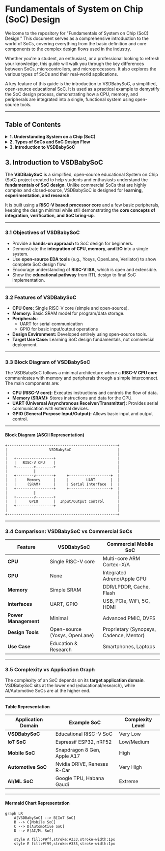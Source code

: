 # Fundamentals of System on Chip (SoC) Design
Welcome to the repository for "Fundamentals of System on Chip (SoC) Design." This document serves as a comprehensive introduction to the world of SoCs, covering everything from the basic definition and core components to the complex design flows used in the industry.

Whether you're a student, an enthusiast, or a professional looking to refresh your knowledge, this guide will walk you through the key differences between SoCs, microcontrollers, and microprocessors. It also explores the various types of SoCs and their real-world applications.

A key feature of this guide is the introduction to VSDBabySoC, a simplified, open-source educational SoC. It is used as a practical example to demystify the SoC design process, demonstrating how a CPU, memory, and peripherals are integrated into a single, functional system using open-source tools.

---
## Table of Contents
<details>
<summary><strong>1. Understanding System on a Chip (SoC)</strong></summary>

A **System on Chip (SoC)** is a single integrated circuit (IC) that combines multiple system components into one chip. It provides the computational power of a traditional computer or embedded system in a compact, power-efficient, and scalable form.

Unlike a **microprocessor** that only contains the CPU, or a **microcontroller (MCU)** that combines CPU with some fixed peripherals and memory, an SoC integrates:

-   **CPU (Central Processing Unit)** – General-purpose processing
-   **GPU (Graphics Processing Unit)** – Rendering and graphics acceleration
-   **NPU / AI Accelerator** – For machine learning and neural networks
-   **Memory blocks** – SRAM, DRAM controllers, ROM, Cache
-   **Communication interfaces** – USB, UART, I2C, SPI, PCIe, Ethernet
-   **Multimedia components** – Audio/Video codecs, ISP (Image Signal Processor)
-   **Security modules** – Cryptographic engines, secure boot
-   **Power management** – PMIC, DVFS (Dynamic Voltage and Frequency Scaling)

### Why SoC instead of MCU or Microprocessor?

-   **Integration**: More components in one chip = less PCB space
-   **Performance**: Faster communication due to proximity of components
-   **Flexibility**: Can work with multiple types of RAM/ROM and peripherals
-   **Power Efficiency**: Optimized for high performance per watt
-   **Cost**: Economical at scale, especially for mass-market products

---

### Key Differences: SoC vs Microcontroller vs Microprocessor

| Feature                  | SoC                                     | Microcontroller (MCU)                  | Microprocessor (CPU only)           |
| ------------------------ | --------------------------------------- | -------------------------------------- | ----------------------------------- |
| **Integration** | CPU + GPU + NPU + Peripherals + Memory  | CPU + limited peripherals + small memory | CPU core only                       |
| **Flexibility** | High, supports multiple external components | Low, fixed peripherals                 | Needs external components           |
| **Performance** | High (multi-core, accelerators)         | Low/Moderate                           | Moderate                            |
| **Applications** | Smartphones, Laptops, Cars              | IoT devices, appliances                | PCs, servers (with chipset support) |
| **Efficiency** | High (optimized per application)        | Moderate                               | Lower (depends on external chips)   |

---

### Real-World Applications of SoC

-   **Consumer Electronics:** Smartphones, Smart TVs, Tablets, Smartwatches
-   **Automotive:** Advanced Driver Assistance Systems (ADAS), Infotainment systems
-   **Industrial IoT:** Smart sensors, predictive maintenance devices
-   **Healthcare:** Wearables, medical imaging processors
-   **High-performance computing:** Apple M-series, Nvidia Orin

*Example:* Qualcomm **Snapdragon 8 Gen 5** integrates CPU, GPU, AI Engine, and 5G Modem in one SoC for flagship smartphones.

---

</details>

<details>
<summary><strong>2. Types of SoCs and SoC Design Flow</strong></summary>

SoCs can be classified based on their target application:
SoCs can be classified based on their **target application**:

| Type of SoC              | Description | Examples |
|--------------------------|-------------|----------|
| **Mobile SoC**           | Optimized for smartphones & tablets. Balance of power and efficiency. | Snapdragon 8 Gen, Apple A17 Pro |
| **Automotive SoC**       | Designed for autonomous driving, ADAS, infotainment, safety-critical apps. | Nvidia DRIVE, Renesas R-Car |
| **IoT SoC**              | Ultra-low-power chips for connectivity and sensors. | Espressif ESP32, Nordic nRF52840 |
| **AI/ML SoC**            | AI accelerators, NPUs, and ML cores for inference and training. | Google TPU, Habana Gaudi |
| **General-purpose SoC**  | Balanced CPU+GPU for laptops and desktops. | Apple M2, AMD Ryzen SoC |
| **Networking SoC**       | Handles routers, switches, 5G base stations. | Broadcom BCM series, Qualcomm X-series |

---

### SoC Design & Manufacturing Flow

The design and fabrication of an SoC follow a **systematic process** from specification to silicon tapeout.  

#### Flowchart: SoC Design & Manufacturing Process

```mermaid
flowchart TD
   A[System Specification] --> B[Architecture Design]
    B --> C[IP Selection & Integration]
    C --> D[RTL Design (HDL Coding)]
    D --> E[Functional Verification]
    E --> F[Logic Synthesis]
    F --> G[Design-for-Test (DFT) Insertion]
    G --> H[Place & Route (Physical Design)]
    H --> I[Timing Analysis & Verification]
    I --> J[Signoff Checks (Power, IR-drop, EM, LVS/DRC)]
    J --> K[Tape-out]
    K --> L[Fabrication (Wafer Processing)]
    L --> M[Packaging & Testing]
    M --> N[Mass Production & Deployment]
```
### Explanation of Each Step

1. System Specification

- Define target application, performance goals, power limits, and cost.

- Example: Smartphone SoC → needs CPU+GPU+5G modem under <5W power.

2. Architecture Design

- Decide CPU type (ARM, RISC-V, x86), memory hierarchy, bus system, cache levels.

3. IP Selection & Integration

- Choose IP blocks (CPU core, GPU, DSP, peripherals).

- Some IPs are licensed (ARM), some custom, some open-source (RISC-V).

4. RTL Design

- Use Verilog/VHDL to describe functionality of blocks.

- Example: RTL for memory controller, UART, ALU.

5. Functional Verification

- Ensure RTL meets design intent using simulation, testbenches, and formal verification.

6. Logic Synthesis

- Convert RTL → Gate-level netlist using standard cell libraries.

7. DFT (Design for Test)

- Insert scan chains, Built-in-Self-Test (BIST) logic to check chip after fabrication.

8. Place & Route (Physical Design)

- Map gates on silicon floorplan.

- Route interconnections ensuring performance & minimal congestion.

9. Timing Analysis & Verification

- Check setup/hold times, remove timing violations, run power analysis.

10. Signoff Checks

- LVS (Layout vs Schematic), DRC (Design Rule Check), IR-drop, Electromigration.

11. Tape-out

- Final layout GDSII sent to foundry.

12. Fabrication

- Foundry manufactures chip on silicon wafer using lithography.

13. Packaging & Testing

- Chip is cut, packaged, and electrically tested.

14. Mass Production

- Chips are manufactured in high volume and integrated into systems.

</details>

<details>
<summary><strong>3. Introduction to VSDBabySoC</strong></summary>

3.1 Objectives of VSDBabySoC

3.2 Features of VSDBabySoC

3.3 Block Diagram of VSDBabySoC

3.4 Comparison: VSDBabySoC vs Commercial SoCs

3.5 Complexity vs Application Graph

</details>


## 3. Introduction to VSDBabySoC

The **VSDBabySoC** is a simplified, open-source educational System on Chip (SoC) project created to help students and enthusiasts understand the **fundamentals of SoC design**. Unlike commercial SoCs that are highly complex and closed-source, VSDBabySoC is designed for **learning, experimentation, and research**.  

It is built using a **RISC-V based processor core** and a few basic peripherals, keeping the design minimal while still demonstrating the **core concepts of integration, verification, and SoC bring-up**.

---

### 3.1 Objectives of VSDBabySoC
- Provide a **hands-on approach** to SoC design for beginners.
- Demonstrate the **integration of CPU, memory, and I/O** into a single system.
- Use **open-source EDA tools** (e.g., Yosys, OpenLane, Verilator) to show complete SoC design flow.
- Encourage understanding of **RISC-V ISA**, which is open and extensible.
- Show the **educational pathway** from RTL design to final SoC implementation.

---

### 3.2 Features of VSDBabySoC
- **CPU Core:** Single RISC-V core (simple and open-source).
- **Memory:** Basic SRAM model for program/data storage.
- **Peripherals:**
  - UART for serial communication
  - GPIO for basic input/output operations
- **Design Environment:** Developed entirely using open-source tools.
- **Target Use Case:** Learning SoC design fundamentals, not commercial deployment.

---

### 3.3 Block Diagram of VSDBabySoC

The VSDBabySoC follows a minimal architecture where a **RISC-V CPU core** communicates with memory and peripherals through a simple interconnect.  
The main components are:

- **CPU (RISC-V core):** Executes instructions and controls the flow of data.  
- **Memory (SRAM):** Stores instructions and data for the CPU.  
- **UART (Universal Asynchronous Receiver/Transmitter):** Provides serial communication with external devices.  
- **GPIO (General Purpose Input/Output):** Allows basic input and output control.  

---

#### Block Diagram (ASCII Representation)
``` 
+--------------------------------------------------+
|                   VSDBabySoC                     |
|                                                  |
|   +-----------------+                            |
|   |   RISC-V CPU    |                            |
|   +--------+--------+                            |
|            |                                     |
|   +--------v--------+     +-------------------+  |
|   |     Memory      |     |        UART       |  |
|   |     (SRAM)      |     | Serial Interface  |  |
|   +-----------------+     +-------------------+  |
|            |                                     |
|   +--------v--------+                            |
|   |      GPIO       |  Input/Output Control      |
|   +-----------------+                            |
|                                                  |
+--------------------------------------------------+
``` 
---

### 3.4 Comparison: VSDBabySoC vs Commercial SoCs

| Feature              | VSDBabySoC | Commercial Mobile SoC |
|----------------------|------------|------------------------|
| **CPU**              | Single RISC-V core | Multi-core ARM Cortex-X/A |
| **GPU**              | None | Integrated Adreno/Apple GPU |
| **Memory**           | Simple SRAM | DDR/LPDDR, Cache, Flash |
| **Interfaces**       | UART, GPIO | USB, PCIe, WiFi, 5G, HDMI |
| **Power Management** | Minimal | Advanced PMIC, DVFS |
| **Design Tools**     | Open-source (Yosys, OpenLane) | Proprietary (Synopsys, Cadence, Mentor) |
| **Use Case**         | Education & Research | Smartphones, Laptops |

---

### 3.5 Complexity vs Application Graph

The complexity of an SoC depends on its **target application domain**.  
VSDBabySoC sits at the lower end (educational/research), while AI/Automotive SoCs are at the higher end.

---

#### Table Representation

| Application Domain | Example SoC               | Complexity Level |
|--------------------|---------------------------|------------------|
| **VSDBabySoC**     | Educational RISC-V SoC    | Very Low         |
| **IoT SoC**        | Espressif ESP32, nRF52    | Low/Medium       |
| **Mobile SoC**     | Snapdragon 8 Gen, Apple A17 | High           |
| **Automotive SoC** | Nvidia DRIVE, Renesas R-Car | Very High       |
| **AI/ML SoC**      | Google TPU, Habana Gaudi  | Extreme          |

---
#### Mermaid Chart Representation

```mermaid
graph LR
    A[VSDBabySoC] --> B[IoT SoC]
    B --> C[Mobile SoC]
    C --> D[Automotive SoC]
    D --> E[AI/ML SoC]

    style A fill:#9ff,stroke:#333,stroke-width:1px
    style E fill:#f99,stroke:#333,stroke-width:1px
```








